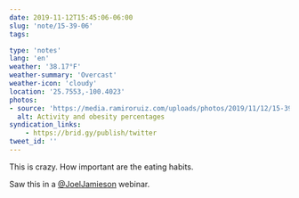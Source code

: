 ```yaml
---
date: 2019-11-12T15:45:06-06:00
slug: 'note/15-39-06'
tags:

type: 'notes'
lang: 'en'
weather: '38.17°F'
weather-summary: 'Overcast'
weather-icon: 'cloudy'
location: '25.7553,-100.4023'
photos:
- source: 'https://media.ramiroruiz.com/uploads/photos/2019/11/12/15-39-06/activity-and-obesity-percentages.jpeg'
  alt: Activity and obesity percentages
syndication_links:
    - https://brid.gy/publish/twitter
tweet_id: ''
---
```

This is crazy. How important are the eating habits. 

Saw this in a <a href="https://twitter.com/@JoelJamieson">@JoelJamieson</a> webinar.